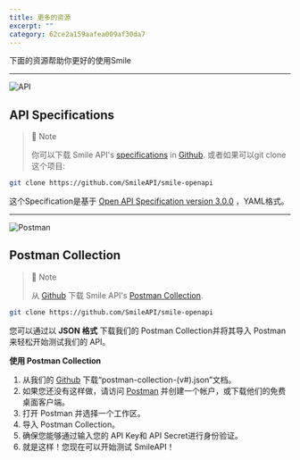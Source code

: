 ```yaml
---
title: 更多的资源
excerpt: ""
category: 62ce2a159aafea009af30da7
---
```




下面的资源帮助你更好的使用Smile

---
<!-- focus: false -->
![API](https://img.icons8.com/ios/50/000000/api-settings.png)

## API Specifications
> 📘 Note
> 
> 你可以下载 Smile API's [specifications](https://github.com/SmileAPI/smile-openapi/blob/main/openapi-v1.yaml) in [Github](https://github.com/SmileAPI). 或者如果可以git clone这个项目:

``` bash
git clone https://github.com/SmileAPI/smile-openapi
```

这个Specification是基于 [Open API Specification version 3.0.0](https://swagger.io/specification/) ，YAML格式。

---
<!-- focus: false -->
![Postman](https://img.icons8.com/wired/50/000000/postman-api.png)

## Postman Collection

> 📘 Note
> 
> 从  [Github](https://github.com/SmileAPI) 下载 Smile API's [Postman Collection](https://github.com/SmileAPI/smile-openapi/blob/main/postman-collection-v1.json). 

``` bash
git clone https://github.com/SmileAPI/smile-openapi
```

您可以通过以 **JSON 格式** 下载我们的 Postman Collection并将其导入 Postman 来轻松开始测试我们的 API。

**使用 Postman Collection**

1. 从我们的 [Github](https://github.com/SmileAPI/smile-openapi) 下载“postman-collection-(v#).json”文档。
2. 如果您还没有这样做，请访问 [Postman](https://www.postman.com/) 并创建一个帐户，或下载他们的免费桌面客户端。
3. 打开 Postman 并选择一个工作区。
4. 导入 Postman Collection。
5. 确保您能够通过输入您的 API Key和 API Secret进行身份验证。 
6. 就是这样！您现在可以开始测试 SmileAPI！